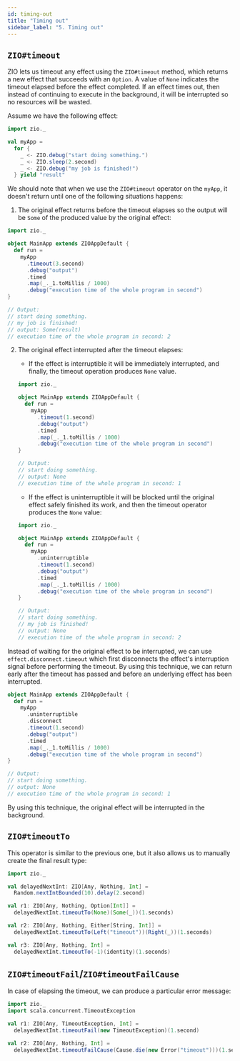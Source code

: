 ```yaml
---
id: timing-out
title: "Timing out"
sidebar_label: "5. Timing out"
---
```


## `ZIO#timeout`

ZIO lets us timeout any effect using the `ZIO#timeout` method, which returns a new effect that succeeds with an `Option`. A value of `None` indicates the timeout elapsed before the effect completed. If an effect times out, then instead of continuing to execute in the background, it will be interrupted so no resources will be wasted.

Assume we have the following effect:

```scala mdoc:silent
import zio._

val myApp =
  for {
    _ <- ZIO.debug("start doing something.")
    _ <- ZIO.sleep(2.second)
    _ <- ZIO.debug("my job is finished!")
  } yield "result"
```

We should note that when we use the `ZIO#timeout` operator on the `myApp`, it doesn't return until one of the following situations happens:

1. The original effect returns before the timeout elapses so the output will be `Some` of the produced value by the original effect:

```scala mdoc:compile-only
import zio._

object MainApp extends ZIOAppDefault {
  def run =
    myApp
      .timeout(3.second)
      .debug("output")
      .timed
      .map(_._1.toMillis / 1000)
      .debug("execution time of the whole program in second")
}

// Output:
// start doing something.
// my job is finished!
// output: Some(result)
// execution time of the whole program in second: 2
```

2. The original effect interrupted after the timeout elapses:

    - If the effect is interruptible it will be immediately interrupted, and finally, the timeout operation produces `None` value.

   ```scala mdoc:compile-only
   import zio._

   object MainApp extends ZIOAppDefault {
     def run =
       myApp
         .timeout(1.second)
         .debug("output")
         .timed
         .map(_._1.toMillis / 1000)
         .debug("execution time of the whole program in second")
   }

   // Output:
   // start doing something.
   // output: None
   // execution time of the whole program in second: 1
   ```

    - If the effect is uninterruptible it will be blocked until the original effect safely finished its work, and then the timeout operator produces the `None` value:

   ```scala mdoc:compile-only
   import zio._

   object MainApp extends ZIOAppDefault {
     def run =
       myApp
         .uninterruptible
         .timeout(1.second)
         .debug("output")
         .timed
         .map(_._1.toMillis / 1000)
         .debug("execution time of the whole program in second")
   }

   // Output:
   // start doing something.
   // my job is finished!
   // output: None
   // execution time of the whole program in second: 2
   ```

Instead of waiting for the original effect to be interrupted, we can use `effect.disconnect.timeout` which first disconnects the effect's interruption signal before performing the timeout. By using this technique, we can return early after the timeout has passed and before an underlying effect has been interrupted.

```scala mdoc:compile-only
object MainApp extends ZIOAppDefault {
  def run =
    myApp
      .uninterruptible
      .disconnect
      .timeout(1.second)
      .debug("output")
      .timed
      .map(_._1.toMillis / 1000)
      .debug("execution time of the whole program in second")
}

// Output:
// start doing something.
// output: None
// execution time of the whole program in second: 1
```

By using this technique, the original effect will be interrupted in the background.

## `ZIO#timeoutTo`

This operator is similar to the previous one, but it also allows us to manually create the final result type:

```scala mdoc:silent
import zio._

val delayedNextInt: ZIO[Any, Nothing, Int] =
  Random.nextIntBounded(10).delay(2.second)

val r1: ZIO[Any, Nothing, Option[Int]] =
  delayedNextInt.timeoutTo(None)(Some(_))(1.seconds)

val r2: ZIO[Any, Nothing, Either[String, Int]] =
  delayedNextInt.timeoutTo(Left("timeout"))(Right(_))(1.seconds)

val r3: ZIO[Any, Nothing, Int] =
  delayedNextInt.timeoutTo(-1)(identity)(1.seconds)
```

## `ZIO#timeoutFail`/`ZIO#timeoutFailCause`

In case of elapsing the timeout, we can produce a particular error message:

```scala mdoc:compile-only
import zio._
import scala.concurrent.TimeoutException

val r1: ZIO[Any, TimeoutException, Int] =
  delayedNextInt.timeoutFail(new TimeoutException)(1.second)

val r2: ZIO[Any, Nothing, Int] =
  delayedNextInt.timeoutFailCause(Cause.die(new Error("timeout")))(1.second)
```
